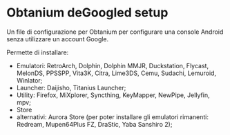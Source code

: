 # Obtanium deGoogled setup
Un file di configurazione per Obtanium per configurare una console Android senza utilizzare un account Google.

Permette di installare:
- Emulatori: RetroArch, Dolphin, Dolphin MMJR, Duckstation, Flycast, MelonDS, PPSSPP, Vita3K, Citra, Lime3DS, Cemu, Sudachi, Lemuroid, Winlator;
- Launcher: Daijisho, Titanius Launcher;
- Utility: Firefox, MiXplorer, Syncthing, KeyMapper, NewPipe, Jellyfin, mpv;
- Store
 - alternativi: Aurora Store (per poter installare gli emulatori rimanenti: Redream, Mupen64Plus FZ, DraStic, Yaba Sanshiro 2);

